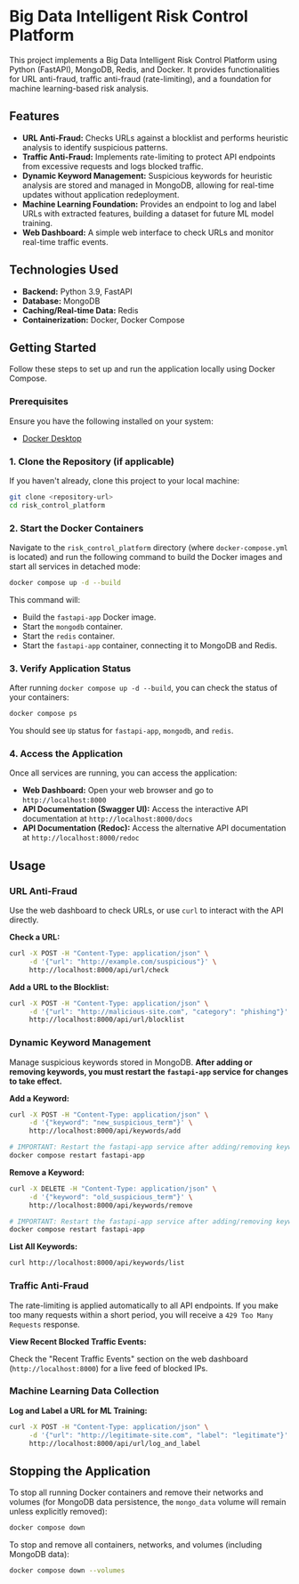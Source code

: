 # Big Data Intelligent Risk Control Platform

This project implements a Big Data Intelligent Risk Control Platform using Python (FastAPI), MongoDB, Redis, and Docker. It provides functionalities for URL anti-fraud, traffic anti-fraud (rate-limiting), and a foundation for machine learning-based risk analysis.

## Features

-   **URL Anti-Fraud:** Checks URLs against a blocklist and performs heuristic analysis to identify suspicious patterns.
-   **Traffic Anti-Fraud:** Implements rate-limiting to protect API endpoints from excessive requests and logs blocked traffic.
-   **Dynamic Keyword Management:** Suspicious keywords for heuristic analysis are stored and managed in MongoDB, allowing for real-time updates without application redeployment.
-   **Machine Learning Foundation:** Provides an endpoint to log and label URLs with extracted features, building a dataset for future ML model training.
-   **Web Dashboard:** A simple web interface to check URLs and monitor real-time traffic events.

## Technologies Used

-   **Backend:** Python 3.9, FastAPI
-   **Database:** MongoDB
-   **Caching/Real-time Data:** Redis
-   **Containerization:** Docker, Docker Compose

## Getting Started

Follow these steps to set up and run the application locally using Docker Compose.

### Prerequisites

Ensure you have the following installed on your system:

-   [Docker Desktop](https://www.docker.com/products/docker-desktop)

### 1. Clone the Repository (if applicable)

If you haven't already, clone this project to your local machine:

```bash
git clone <repository-url>
cd risk_control_platform
```

### 2. Start the Docker Containers

Navigate to the `risk_control_platform` directory (where `docker-compose.yml` is located) and run the following command to build the Docker images and start all services in detached mode:

```bash
docker compose up -d --build
```

This command will:
-   Build the `fastapi-app` Docker image.
-   Start the `mongodb` container.
-   Start the `redis` container.
-   Start the `fastapi-app` container, connecting it to MongoDB and Redis.

### 3. Verify Application Status

After running `docker compose up -d --build`, you can check the status of your containers:

```bash
docker compose ps
```

You should see `Up` status for `fastapi-app`, `mongodb`, and `redis`.

### 4. Access the Application

Once all services are running, you can access the application:

-   **Web Dashboard:** Open your web browser and go to `http://localhost:8000`
-   **API Documentation (Swagger UI):** Access the interactive API documentation at `http://localhost:8000/docs`
-   **API Documentation (Redoc):** Access the alternative API documentation at `http://localhost:8000/redoc`

## Usage

### URL Anti-Fraud

Use the web dashboard to check URLs, or use `curl` to interact with the API directly.

**Check a URL:**

```bash
curl -X POST -H "Content-Type: application/json" \
     -d '{"url": "http://example.com/suspicious"}' \
     http://localhost:8000/api/url/check
```

**Add a URL to the Blocklist:**

```bash
curl -X POST -H "Content-Type: application/json" \
     -d '{"url": "http://malicious-site.com", "category": "phishing"}' \
     http://localhost:8000/api/url/blocklist
```

### Dynamic Keyword Management

Manage suspicious keywords stored in MongoDB. **After adding or removing keywords, you must restart the `fastapi-app` service for changes to take effect.**

**Add a Keyword:**

```bash
curl -X POST -H "Content-Type: application/json" \
     -d '{"keyword": "new_suspicious_term"}' \
     http://localhost:8000/api/keywords/add

# IMPORTANT: Restart the fastapi-app service after adding/removing keywords
docker compose restart fastapi-app
```

**Remove a Keyword:**

```bash
curl -X DELETE -H "Content-Type: application/json" \
     -d '{"keyword": "old_suspicious_term"}' \
     http://localhost:8000/api/keywords/remove

# IMPORTANT: Restart the fastapi-app service after adding/removing keywords
docker compose restart fastapi-app
```

**List All Keywords:**

```bash
curl http://localhost:8000/api/keywords/list
```

### Traffic Anti-Fraud

The rate-limiting is applied automatically to all API endpoints. If you make too many requests within a short period, you will receive a `429 Too Many Requests` response.

**View Recent Blocked Traffic Events:**

Check the "Recent Traffic Events" section on the web dashboard (`http://localhost:8000`) for a live feed of blocked IPs.

### Machine Learning Data Collection

**Log and Label a URL for ML Training:**

```bash
curl -X POST -H "Content-Type: application/json" \
     -d '{"url": "http://legitimate-site.com", "label": "legitimate"}' \
     http://localhost:8000/api/url/log_and_label
```

## Stopping the Application

To stop all running Docker containers and remove their networks and volumes (for MongoDB data persistence, the `mongo_data` volume will remain unless explicitly removed):

```bash
docker compose down
```

To stop and remove all containers, networks, and volumes (including MongoDB data):

```bash
docker compose down --volumes
```